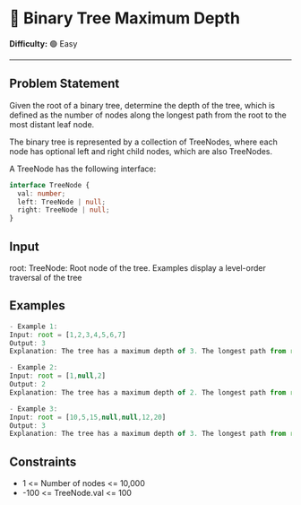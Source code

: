 # 🌳 Binary Tree Maximum Depth  

**Difficulty:** 🟢 Easy  

---

## Problem Statement


Given the root of a binary tree, determine the depth of the tree, which is defined as the number of nodes along the longest path from the root to the most distant leaf node.

The binary tree is represented by a collection of TreeNodes, where each node has optional left and right child nodes, which are also TreeNodes.

A TreeNode has the following interface:

```ts
interface TreeNode {
  val: number;
  left: TreeNode | null;
  right: TreeNode | null;
}

```
## Input
root: TreeNode: Root node of the tree. Examples display a level-order traversal of the tree

## Examples
```ts
- Example 1:
Input: root = [1,2,3,4,5,6,7]
Output: 3
Explanation: The tree has a maximum depth of 3. The longest path from root (1) to leaves (4, 5, 6, or 7) is of length 3.

- Example 2:
Input: root = [1,null,2]
Output: 2
Explanation: The tree has a maximum depth of 2. The longest path from root (1) to leaf (2) is of length 2.

- Example 3:
Input: root = [10,5,15,null,null,12,20]
Output: 3
Explanation: The tree has a maximum depth of 3. The longest path from root (10) to leaves (12 or 20) is of length 3.
```

## Constraints
- 1 <= Number of nodes <= 10,000
- -100 <= TreeNode.val <= 100